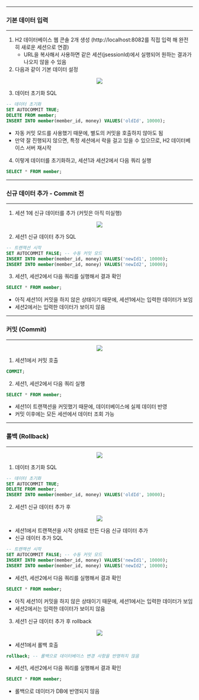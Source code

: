-----
### 기본 데이터 입력
-----
1. H2 데이터베이스 웹 콘솔 2개 생성 (http://localhost:8082를 직접 입력 해 완전히 새로운 세션으로 연결)
   - URL을 복사해서 사용하면 같은 세션(jsessionId)에서 실행되어 원하는 결과가 나오지 않을 수 있음
2. 다음과 같이 기본 데이터 설정
<div align="center">
<img src="https://github.com/sooyounghan/Spring/assets/34672301/66a3a3be-6def-473f-b015-5df7a40b90f2">
</div>

3. 데이터 초기화 SQL
```sql
-- 데이터 초기화
SET AUTOCOMMIT TRUE;
DELETE FROM member;
INSERT INTO member(member_id, money) VALUES('oldId', 10000);
```
  - 자동 커밋 모드를 사용했기 때문에, 별도의 커밋을 호출하지 않아도 됨
  - 만약 잘 진행되지 않으면, 특정 세션에서 락을 걸고 있을 수 있으므로, H2 데이터베이스 서버 재시작

4. 이렇게 데이터를 초기화하고, 세션1과 세션2에서 다음 쿼리 실행
```sql
SELECT * FROM member;
```

-----
### 신규 데이터 추가 - Commit 전
-----
1. 세션 1에 신규 데이터를 추가 (커밋은 아직 미실행)
<div align="center">
<img src="https://github.com/sooyounghan/Spring/assets/34672301/1a5e6e37-35a3-48d6-8db4-732ef070f801">
</div>

2. 세션1 신규 데이터 추가 SQL
```sql
-- 트랜잭션 시작
SET AUTOCOMMIT FALSE; -- 수동 커밋 모드
INSERT INTO member(member_id, money) VALUES('newId1', 10000);
INSERT INTO member(member_id, money) VALUES('newId2', 10000);
```

3. 세션1, 세션2에서 다음 쿼리를 실행해서 결과 확인
```sql
SELECT * FROM member;
```
  - 아직 세션1이 커밋을 하지 않은 상태이기 때문에, 세션1에서는 입력한 데이터가 보임
  - 세션2에서는 입력한 데이터가 보이지 않음

-----
### 커밋 (Commit)
-----
<div align="center">
<img src="https://github.com/sooyounghan/Spring/assets/34672301/4ab06f26-d3e4-4373-b8fd-59c552292468">
</div>

1. 세션1에서 커밋 호출
```sql
COMMIT;
```

2. 세션1, 세션2에서 다음 쿼리 실행
```sql
SELECT * FROM member;
```
  - 세션1이 트랜잭션을 커밋했기 때문에, 데이터베이스에 실제 데이터 반영
  - 커밋 이후에는 모든 세션에서 데이터 조회 가능

-----
### 롤백 (Rollback)
-----
<div align="center">
<img src="https://github.com/sooyounghan/Spring/assets/34672301/ce175f82-486e-49e3-8bc7-28dcc5fff77a">
</div>

1. 데이터 초기화 SQL
```sql
-- 데이터 초기화
SET AUTOCOMMIT TRUE;
DELETE FROM member;
INSERT INTO member(member_id, money) VALUES('oldId', 10000);
```

2. 세션1 신규 데이터 추가 후
<div align="center">
<img src="https://github.com/sooyounghan/Spring/assets/34672301/6e30b166-1b79-400b-8ea8-bf283b58a29f">
</div>

  - 세션1에서 트랜잭션을 시작 상태로 만든 다음 신규 데이터 추가
  - 신규 데이터 추가 SQL
```sql
-- 트랜잭션 시작
SET AUTOCOMMIT FALSE; -- 수동 커밋 모드
INSERT INTO member(member_id, money) VALUES('newId1', 10000);
INSERT INTO member(member_id, money) VALUES('newId2', 10000);
```

  - 세션1, 세션2에서 다음 쿼리를 실행해서 결과 확인
```sql
SELECT * FROM member;
```
  - 아직 세션1이 커밋을 하지 않은 상태이기 때문에, 세션1에서는 입력한 데이터가 보임
  - 세션2에서는 입력한 데이터가 보이지 않음

3. 세션1 신규 데이터 추가 후 rollback
<div align="center">
<img src="https://github.com/sooyounghan/Spring/assets/34672301/09cb5079-834f-4c44-9364-86ec099bafe1">
</div>

  - 세션1에서 롤백 호출
```sql
rollback; -- 롤백으로 데이터베이스 변경 사항을 반영하지 않음
```

  - 세션1, 세션2에서 다음 쿼리를 실행해서 결과 확인
```sql
SELECT * FROM member;
```
  - 롤백으로 데이터가 DB에 반영되지 않음
